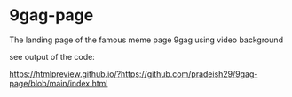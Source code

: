 # 9gag-page
The landing page of the famous meme page 9gag using video background 

see output of the code:

https://htmlpreview.github.io/?https://github.com/pradeish29/9gag-page/blob/main/index.html
